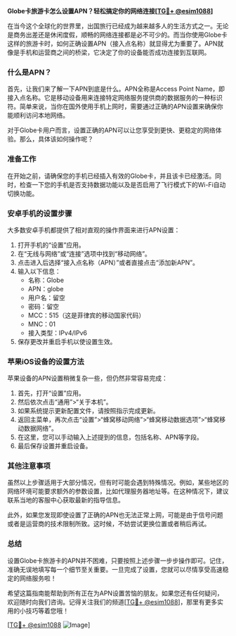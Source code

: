 **Globe卡旅游卡怎么设置APN？轻松搞定你的网络连接[[TG💪+ @esim1088](https://t.me/s/esim1088)]**

在当今这个全球化的世界里，出国旅行已经成为越来越多人的生活方式之一。无论是商务出差还是休闲度假，顺畅的网络连接都是必不可少的。而当你使用Globe卡这样的旅游卡时，如何正确设置APN（接入点名称）就显得尤为重要了。APN就像是手机和运营商之间的桥梁，它决定了你的设备能否成功连接到互联网。

### **什么是APN？**
首先，让我们来了解一下APN到底是什么。APN全称是Access Point Name，即接入点名称。它是移动设备用来连接特定网络服务提供商的数据服务的一种标识符。简单来说，当你在国外使用手机上网时，需要通过正确的APN设置来确保你能顺利访问本地网络。

对于Globe卡用户而言，设置正确的APN可以让您享受到更快、更稳定的网络体验。那么，具体该如何操作呢？

### **准备工作**
在开始之前，请确保您的手机已经插入有效的Globe卡，并且该卡已经激活。同时，检查一下您的手机是否支持数据功能以及是否启用了飞行模式下的Wi-Fi自动切换功能。

### **安卓手机的设置步骤**
大多数安卓手机都提供了相对直观的操作界面来进行APN设置：

1. 打开手机的“设置”应用。
2. 在“无线与网络”或“连接”选项中找到“移动网络”。
3. 点击进入后选择“接入点名称（APN）”或者直接点击“添加新APN”。
4. 输入以下信息：
   - 名称：Globe
   - APN：globe
   - 用户名：留空
   - 密码：留空
   - MCC：515（这是菲律宾的移动国家代码）
   - MNC：01
   - 接入类型：IPv4/IPv6
5. 保存更改并重启手机以使设置生效。

### **苹果iOS设备的设置方法**
苹果设备的APN设置稍微复杂一些，但仍然非常容易完成：

1. 首先，打开“设置”应用。
2. 然后依次点击“通用”>“关于本机”。
3. 如果系统提示更新配置文件，请按照指示完成更新。
4. 返回主菜单，再次点击“设置”>“蜂窝移动网络”>“蜂窝移动数据选项”>“蜂窝移动数据网络”。
5. 在这里，您可以手动输入上述提到的信息，包括名称、APN等字段。
6. 最后保存设置并重启设备。

### **其他注意事项**
虽然以上步骤适用于大部分情况，但有时可能会遇到特殊情况。例如，某些地区的网络环境可能要求额外的参数设置，比如代理服务器地址等。在这种情况下，建议联系当地的客服中心获取最新的指导信息。

此外，如果您发现即使设置了正确的APN也无法正常上网，可能是由于信号问题或者是运营商的技术限制所致。这时候，不妨尝试更换位置或者稍后再试。

### **总结**
设置Globe卡旅游卡的APN并不困难，只要按照上述步骤一步步操作即可。记住，准确无误地填写每一个细节至关重要。一旦完成了设置，您就可以尽情享受高速稳定的网络服务啦！

希望这篇指南能帮助到所有正在为APN设置苦恼的朋友。如果您还有任何疑问，欢迎随时向我们咨询。记得关注我们的频道[[TG💪+ @esim1088](https://t.me/s/esim1088)]，那里有更多实用的小技巧等着您哦！

[[TG💪+ @esim1088](https://t.me/s/esim1088) ![Image](https://i.postimg.cc/4NQfJmqS/Snipaste-2025-05-13-00-14-12.png)]